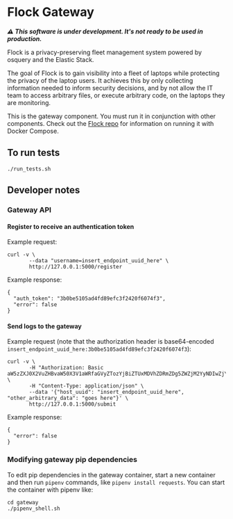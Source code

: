 # Flock Gateway

_**⚠️ This software is under development. It's not ready to be used in production.**_

Flock is a privacy-preserving fleet management system powered by osquery and the Elastic Stack.

The goal of Flock is to gain visibility into a fleet of laptops while protecting the privacy of the laptop users. It achieves this by only collecting information needed to inform security decisions, and by not allow the IT team to access arbitrary files, or execute arbitrary code, on the laptops they are monitoring.

This is the gateway component. You must run it in conjunction with other components. Check out the [Flock repo](https://github.com/firstlookmedia/flock) for information on running it with Docker Compose.

## To run tests

```
./run_tests.sh
```

## Developer notes

### Gateway API

#### Register to receive an authentication token

Example request:

```
curl -v \
       --data "username=insert_endpoint_uuid_here" \
       http://127.0.0.1:5000/register
```

Example response:

```
{
  "auth_token": "3b0be5105ad4fd89efc3f2420f6074f3",
  "error": false
}
```

#### Send logs to the gateway

Example request (note that the authorization header is base64-encoded `insert_endpoint_uuid_here:3b0be5105ad4fd89efc3f2420f6074f3`):

```
curl -v \
       -H "Authorization: Basic aW5zZXJ0X2VuZHBvaW50X3V1aWRfaGVyZTozYjBiZTUxMDVhZDRmZDg5ZWZjM2YyNDIwZjYwNzRmMw==" \
       -H "Content-Type: application/json" \
       --data '{"host_uuid": "insert_endpoint_uuid_here", "other_arbitrary_data": "goes here"}' \
       http://127.0.0.1:5000/submit
```

Example response:

```
{
  "error": false
}
```

### Modifying gateway pip dependencies

To edit pip dependencies in the gateway container, start a new container and then run `pipenv` commands, like `pipenv install requests`. You can start the container with pipenv like:

```
cd gateway
./pipenv_shell.sh
```
